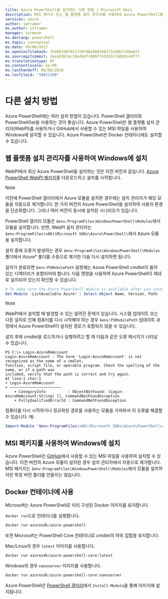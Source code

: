 ```yaml
---
title: Azure PowerShell을 설치하는 다른 방법 | Microsoft Docs
description: MSI 패키지 또는 웹 플랫폼 설치 관리자를 사용하여 Azure PowerShell을 설치하는 방법입니다.
services: azure
author: sptramer
ms.author: sttramer
manager: carmonm
ms.devlang: powershell
ms.topic: conceptual
ms.date: 09/06/2017
ms.openlocfilehash: 354061987951728fd8a5802b01f3cb8b7c60a072
ms.sourcegitcommit: 2eea03b7ac19ad6d7c8097743d33c7ddb9c4df77
ms.translationtype: HT
ms.contentlocale: ko-KR
ms.lasthandoff: 06/06/2018
ms.locfileid: "34821108"
---
```

# <a name="other-installation-methods"></a>다른 설치 방법

Azure PowerShell에는 여러 설치 방법이 있습니다. PowerShell 갤러리와 PowerShellGet을 사용하는 것이 좋습니다. Azure PowerShell은 웹 플랫폼 설치 관리자(WebPI)를 사용하거나 GitHub에서 사용할 수 있는 MSI 파일을 사용하여 Windows에 설치할 수 있습니다. Azure PowerShell은 Docker 컨테이너에도 설치할 수 있습니다.

## <a name="install-on-windows-using-the-web-platform-installer"></a>웹 플랫폼 설치 관리자를 사용하여 Windows에 설치

WebPI에서 최신 Azure PowerShell을 설치하는 것은 이전 버전과 같습니다.
[Azure PowerShell WebPI 패키지](http://aka.ms/webpi-azps)를 다운로드하고 설치를 시작합니다.

> [!NOTE]
> 이전에 PowerShell 갤러리에서 Azure 모듈을 설치한 경우에는 설치 관리자가 해당 모듈을 자동으로 제거합니다. 한 가지 버전의 Azure PowerShell을 설치하여 사용자 환경을 단순화합니다. 그러나 여러 버전이 동시에 설치된 시나리오가 있습니다.
>
> PowerShell 갤러리 모듈은 `$env:ProgramFiles\WindowsPowerShell\Modules`에서 모듈을 설치합니다. 반면, WebPI 설치 관리자는 `$env:ProgramFiles(x86)\Microsoft SDKs\Azure\PowerShell\`에서 Azure 모듈을 설치합니다.
>
> 설치 중에 오류가 발생하는 경우 `$env:ProgramFiles\WindowsPowerShell\Modules` 폴더에서 Azure* 폴더를 수동으로 제거한 다음 다시 설치하면 됩니다.

설치가 완료되면 `$env:PSModulePath` 설정에는 Azure PowerShell cmdlet이 들어 있는 디렉터리가 포함되어야 합니다. 다음 명령을 사용하여 Azure PowerShell이 제대로 설치되어 있는지 확인할 수 있습니다.

```powershell
# To make sure the Azure PowerShell module is available after you install
Get-Module -ListAvailable Azure* | Select-Object Name, Version, Path
```

> [!NOTE]
> WebPI에서 설치할 때 발생할 수 있는 알려진 문제가 있습니다. 시스템 업데이트 또는 다른 설치로 인해 컴퓨터를 다시 시작해야 하는 경우 `$env:PSModulePath` 업데이트 과정에서 Azure PowerShell이 설치된 경로가 포함되지 않을 수 있습니다.

설치 후에 cmdlet을 로드하거나 실행하려고 할 때 다음과 같은 오류 메시지가 나타날 수 있습니다.

```
PS C:\> Login-AzureRmAccount
Login-AzureRmAccount : The term 'Login-AzureRmAccount' is not recognized as the name of a cmdlet,
function, script file, or operable program. Check the spelling of the name, or if a path was
included, verify that the path is correct and try again.
At line:1 char:1
+ Login-AzureRmAccount
+ ~~~~~~~~~~~~~~~~~~~~~~~
    + CategoryInfo          : ObjectNotFound: (Login-AzureRmAccount:String) [], CommandNotFoundException
    + FullyQualifiedErrorId : CommandNotFoundException
```

컴퓨터를 다시 시작하거나 정규화된 경로를 사용하는 모듈을 가져와서 이 오류를 해결할 수 있습니다. 예: 

```powershell
Import-Module "$env:ProgramFiles(x86)\Microsoft SDKs\Azure\PowerShell\AzureRM.psd1"
```

## <a name="install-on-windows-using-the-msi-package"></a>MSI 패키지를 사용하여 Windows에 설치

Azure PowerShell은 [GitHub](https://github.com/Azure/azure-powershell/releases/latest)에서 사용할 수 있는 MSI 파일을 사용하여 설치할 수 있습니다. 이전 버전의 Azure 모듈이 설치된 경우 설치 관리자에서 자동으로 제거합니다. MSI 패키지는 `$env:ProgramFiles\WindowsPowerShell\Modules`에서 모듈을 설치하지만 특정 버전 폴더를 만들지는 않습니다.

## <a name="install-in-a-docker-container"></a>Docker 컨테이너에 사용

Microsoft는 Azure PowerShell로 미리 구성된 Docker 이미지를 유지합니다.

`docker run`으로 컨테이너를 실행합니다.

```powershell
docker run azuresdk/azure-powershell
```

또한 Microsoft는 PowerShell Core 컨테이너로 cmdlet의 하위 집합을 유지합니다.

Mac/Linux의 경우 `latest` 이미지를 사용합니다.

```bash
docker run azuresdk/azure-powershell-core:latest
```

Windows의 경우 `nanoserver` 이미지를 사용합니다.

```powershell
docker run azuresdk/azure-powershell-core:nanoserver
```

Azure PowerShell은 [PowerShell 갤러리](https://www.powershellgallery.com/)에서 `Install-Module`을 통해 이미지에 설치됩니다.